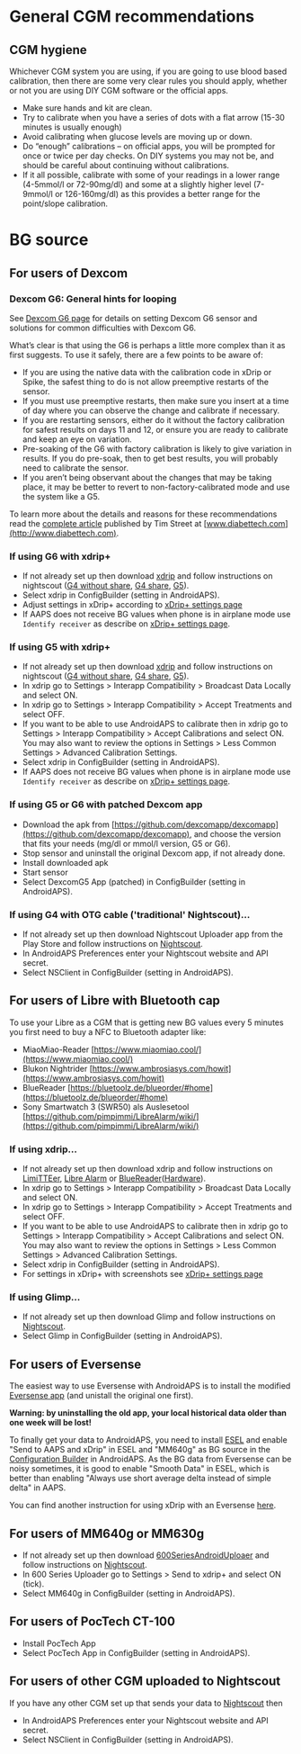 # General CGM recommendations

## CGM hygiene

Whichever CGM system you are using, if you are going to use blood based calibration, then there are some very clear rules you should apply, whether or not you are using DIY CGM software or the official apps. 

* Make sure hands and kit are clean.
* Try to calibrate when you have a series of dots with a flat arrow (15-30 minutes is usually enough)
* Avoid calibrating when glucose levels are moving up or down. 
* Do “enough” calibrations – on official apps, you will be prompted for once or twice per day checks. On DIY systems you may not be, and should be careful about continuing without calibrations.
* If it all possible, calibrate with some of your readings in a lower range (4-5mmol/l or 72-90mg/dl) and some at a slightly higher level (7-9mmol/l or 126-160mg/dl) as this provides a better range for the point/slope calibration.

# BG source

## For users of Dexcom

### Dexcom G6: General hints for looping

See [Dexcom G6 page](../Configuration/Dexcom.md) for details on setting Dexcom G6 sensor and solutions for common difficulties with Dexcom G6.

What’s clear is that using the G6 is perhaps a little more complex than it as first suggests. To use it safely, there are a few points to be aware of: 

* If you are using the native data with the calibration code in xDrip or Spike, the safest thing to do is not allow preemptive restarts of the sensor.
* If you must use preemptive restarts, then make sure you insert at a time of day where you can observe the change and calibrate if necessary. 
* If you are restarting sensors, either do it without the factory calibration for safest results on days 11 and 12, or ensure you are ready to calibrate and keep an eye on variation.
* Pre-soaking of the G6 with factory calibration is likely to give variation in results. If you do pre-soak, then to get best results, you will probably need to calibrate the sensor.
* If you aren’t being observant about the changes that may be taking place, it may be better to revert to non-factory-calibrated mode and use the system like a G5.

To learn more about the details and reasons for these recommendations read the [complete article](http://www.diabettech.com/artificial-pancreas/diy-looping-and-cgm/) published by Tim Street at [www.diabettech.com](http://www.diabettech.com).

### If using G6 with xdrip+
* If not already set up then download [xdrip](https://github.com/NightscoutFoundation/xDrip) and follow instructions on nightscout ([G4 without share](http://www.nightscout.info/wiki/welcome/nightscout-with-xdrip-wireless-bridge), [G4 share](http://www.nightscout.info/wiki/welcome/nightscout-with-xdrip-and-dexcom-share-wireless), [G5](http://www.nightscout.info/wiki/welcome/nightscout-with-xdrip-and-dexcom-share-wireless/xdrip-with-g5-support)).
* Select xdrip in ConfigBuilder (setting in AndroidAPS).
* Adjust settings in xDrip+ according to [xDrip+ settings page](../Configuration/xdrip.md)
* If AAPS does not receive BG values when phone is in airplane mode use `Identify receiver` as describe on [xDrip+ settings page](../Configuration/xdrip.md).

### If using G5 with xdrip+
* If not already set up then download [xdrip](https://github.com/NightscoutFoundation/xDrip) and follow instructions on nightscout ([G4 without share](http://www.nightscout.info/wiki/welcome/nightscout-with-xdrip-wireless-bridge), [G4 share](http://www.nightscout.info/wiki/welcome/nightscout-with-xdrip-and-dexcom-share-wireless), [G5](http://www.nightscout.info/wiki/welcome/nightscout-with-xdrip-and-dexcom-share-wireless/xdrip-with-g5-support)).
* In xdrip go to Settings > Interapp Compatibility > Broadcast Data Locally and select ON.
* In xdrip go to Settings > Interapp Compatibility > Accept Treatments and select OFF.
* If you want to be able to use AndroidAPS to calibrate then in xdrip go to Settings > Interapp Compatibility > Accept Calibrations and select ON.  You may also want to review the options in Settings > Less Common Settings > Advanced Calibration Settings.
* Select xdrip in ConfigBuilder (setting in AndroidAPS).
* If AAPS does not receive BG values when phone is in airplane mode use `Identify receiver` as describe on [xDrip+ settings page](../Configuration/xdrip.md).

### If using G5 or G6 with patched Dexcom app
* Download the apk from [https://github.com/dexcomapp/dexcomapp](https://github.com/dexcomapp/dexcomapp), and choose the version that fits your needs (mg/dl or mmol/l version, G5 or G6).
* Stop sensor and uninstall the original Dexcom app, if not already done.
* Install downloaded apk
* Start sensor
* Select DexcomG5 App (patched) in ConfigBuilder (setting in AndroidAPS).

### If using G4 with OTG cable ('traditional' Nightscout)…<br>
* If not already set up then download Nightscout Uploader app from the Play Store and follow instructions on [Nightscout](http://www.nightscout.info/wiki/welcome/basic-requirements).
* In AndroidAPS Preferences enter your Nightscout website and API secret.
* Select NSClient in ConfigBuilder (setting in AndroidAPS).

## For users of Libre with Bluetooth cap<br>
To use your Libre as a CGM that is getting new BG values every 5 minutes you first need to buy a NFC to Bluetooth adapter like:

* MiaoMiao-Reader [https://www.miaomiao.cool/](https://www.miaomiao.cool/)
* Blukon Nightrider [https://www.ambrosiasys.com/howit](https://www.ambrosiasys.com/howit)
* BlueReader [https://bluetoolz.de/blueorder/#home](https://bluetoolz.de/blueorder/#home)
* Sony Smartwatch 3 (SWR50) als Auslesetool [https://github.com/pimpimmi/LibreAlarm/wiki/](https://github.com/pimpimmi/LibreAlarm/wiki/)

### If using xdrip...<br>
* If not already set up then download xdrip and follow instructions on [LimiTTEer](https://github.com/JoernL/LimiTTer),  [Libre Alarm](https://github.com/pimpimmi/LibreAlarm/wiki) or [BlueReader](https://unendlichkeit.net/wordpress/?p=680&lang=en)([Hardware](https://bluetoolz.de/wordpress/)).
* In xdrip go to Settings > Interapp Compatibility > Broadcast Data Locally and select ON.
* In xdrip go to Settings > Interapp Compatibility > Accept Treatments and select OFF.
* If you want to be able to use AndroidAPS to calibrate then in xdrip go to Settings > Interapp Compatibility > Accept Calibrations and select ON.  You may also want to review the options in Settings > Less Common Settings > Advanced Calibration Settings.
* Select xdrip in ConfigBuilder (setting in AndroidAPS).
* For settings in xDrip+ with screenshots see [xDrip+ settings page](../Configuration/xdrip.md)

### If using Glimp...<br>
* If not already set up then download Glimp and follow instructions on [Nightscout](http://www.nightscout.info/wiki/welcome/nightscout-for-libre).
* Select Glimp in ConfigBuilder (setting in AndroidAPS).

## For users of Eversense<br>
The easiest way to use Eversense with AndroidAPS is to install the modified [Eversense app](https://github.com/BernhardRo/Esel/blob/master/apk/eversense_cgm_v1.0.409_com.senseonics.gen12androidapp-patched.apk) (and unistall the original one first). 

**Warning: by uninstalling the old app, your local historical data older than one week will be lost!**

To finally get your data to AndroidAPS, you need to install [ESEL](https://github.com/BernhardRo/Esel/blob/master/apk/esel.apk) and enable "Send to AAPS and xDrip" in ESEL and "MM640g" as BG source in the [Configuration Builder](../Configuration/Config-Builder.md) in AndroidAPS. As the BG data from Eversense can be noisy sometimes, it is good to enable "Smooth Data" in ESEL, which is better than enabling "Always use short average delta instead of simple delta" in AAPS.

You can find another instruction for using xDrip with an Eversense [here](https://github.com/BernhardRo/Esel/tree/master/apk).

## For users of MM640g or MM630g<br>
* If not already set up then download [600SeriesAndroidUploaer](http://pazaan.github.io/600SeriesAndroidUploader/) and follow instructions on [Nightscout](http://www.nightscout.info/wiki/welcome/nightscout-and-medtronic-640g).
* In 600 Series Uploader go to Settings > Send to xdrip+ and select ON (tick).
* Select MM640g in ConfigBuilder (setting in AndroidAPS).

## For users of PocTech CT-100<br>
* Install PocTech App
* Select PocTech App in ConfigBuilder (setting in AndroidAPS).

## For users of other CGM uploaded to Nightscout<br>
If you have any other CGM set up that sends your data to [Nightscout](http://www.nightscout.info) then<br>
* In AndroidAPS Preferences enter your Nightscout website and API secret.
* Select NSClient in ConfigBuilder (setting in AndroidAPS).
